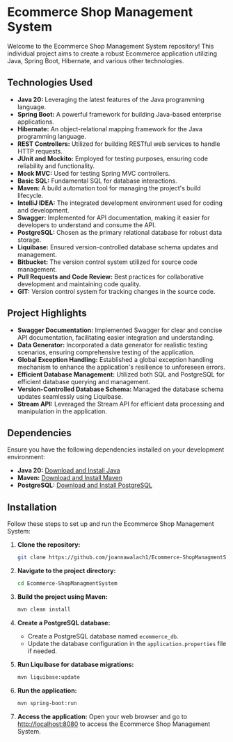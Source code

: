 # Ecommerce Shop Management System

Welcome to the Ecommerce Shop Management System repository! This individual project aims to create a robust Ecommerce application utilizing Java, Spring Boot, Hibernate, and various other technologies.

## Technologies Used

- **Java 20:** Leveraging the latest features of the Java programming language.
- **Spring Boot:** A powerful framework for building Java-based enterprise applications.
- **Hibernate:** An object-relational mapping framework for the Java programming language.
- **REST Controllers:** Utilized for building RESTful web services to handle HTTP requests.
- **JUnit and Mockito:** Employed for testing purposes, ensuring code reliability and functionality.
- **Mock MVC:** Used for testing Spring MVC controllers.
- **Basic SQL:** Fundamental SQL for database interactions.
- **Maven:** A build automation tool for managing the project's build lifecycle.
- **IntelliJ IDEA:** The integrated development environment used for coding and development.
- **Swagger:** Implemented for API documentation, making it easier for developers to understand and consume the API.
- **PostgreSQL:** Chosen as the primary relational database for robust data storage.
- **Liquibase:** Ensured version-controlled database schema updates and management.
- **Bitbucket:** The version control system utilized for source code management.
- **Pull Requests and Code Review:** Best practices for collaborative development and maintaining code quality.
- **GIT:** Version control system for tracking changes in the source code.

## Project Highlights

- **Swagger Documentation:** Implemented Swagger for clear and concise API documentation, facilitating easier integration and understanding.
- **Data Generator:** Incorporated a data generator for realistic testing scenarios, ensuring comprehensive testing of the application.
- **Global Exception Handling:** Established a global exception handling mechanism to enhance the application's resilience to unforeseen errors.
- **Efficient Database Management:** Utilized both SQL and PostgreSQL for efficient database querying and management.
- **Version-Controlled Database Schema:** Managed the database schema updates seamlessly using Liquibase.
- **Stream API:** Leveraged the Stream API for efficient data processing and manipulation in the application.

## Dependencies

Ensure you have the following dependencies installed on your development environment:

- **Java 20:** [Download and Install Java](https://www.oracle.com/java/technologies/javase-downloads.html)
- **Maven:** [Download and Install Maven](https://maven.apache.org/download.cgi)
- **PostgreSQL:** [Download and Install PostgreSQL](https://www.postgresql.org/download/)

## Installation

Follow these steps to set up and run the Ecommerce Shop Management System:

1. **Clone the repository:**
    ```bash
    git clone https://github.com/joannawalach1/Ecommerce-ShopManagmentSystem.git
    ```

2. **Navigate to the project directory:**
    ```bash
    cd Ecommerce-ShopManagmentSystem
    ```

3. **Build the project using Maven:**
    ```bash
    mvn clean install
    ```

4. **Create a PostgreSQL database:**
    - Create a PostgreSQL database named `ecommerce_db`.
    - Update the database configuration in the `application.properties` file if needed.

5. **Run Liquibase for database migrations:**
    ```bash
    mvn liquibase:update
    ```

6. **Run the application:**
    ```bash
    mvn spring-boot:run
    ```

7. **Access the application:**
    Open your web browser and go to [http://localhost:8080](http://localhost:8080) to access the Ecommerce Shop Management System.
